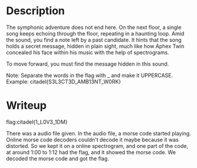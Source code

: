 # Description
The symphonic adventure does not end here. On the next floor, a single song keeps echoing through the floor, repeating in a haunting loop. Amid the sound, you find a note left by a past candidate. It hints that the song holds a secret message, hidden in plain sight, much like how Aphex Twin concealed his face within his music with the help of spectrograms.

To move forward, you must find the message hidden in this sound.

Note: Separate the words in the flag with _ and make it UPPERCASE. Example: citadel{S3L3CT3D_AMB13NT_W0RK}

# Writeup
flag:citadel{1_L0V3_1DM}

There was a audio file given. In the audio file, a morse code started playing. Online morse code decoders couldn't decode it maybe because it was distorted. So we kept it on a online spectrogram, and one part of the code, at around 1:00 to 1:12 had the flag, and it showed the morse code. We decoded the morse code and got the flag.
